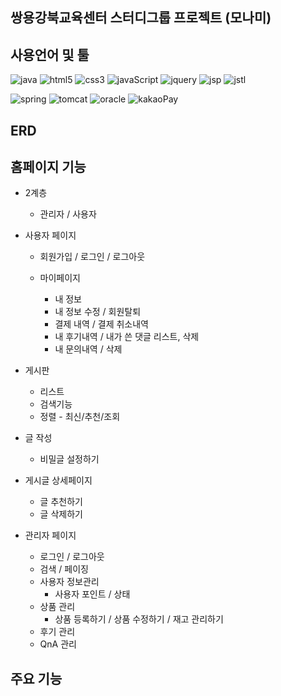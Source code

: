## 쌍용강북교육센터 스터디그룹 프로젝트 (모나미)

## 사용언어 및 툴

<p align="left">
  <img alt="java" src="https://img.shields.io/badge/Java-ED8B00?style=for-the-badge&logo=openjdk&logoColor=white"/>
  <img alt="html5" src="https://img.shields.io/badge/HTML5-E34F26?style=for-the-badge&logo=html5&logoColor=white"/>
  <img alt="css3" src="https://img.shields.io/badge/css3-1572B6?style=for-the-badge&logo=css3&logoColor=white" />
  <img alt="javaScript" src="https://img.shields.io/badge/Java%20Script-F7DF1E?style=for-the-badge&logo=JavaScript&logoColor=white"/>
  <img alt="jquery" src="https://img.shields.io/badge/jQuery-0769AD?style=for-the-badge&logo=jquery&logoColor=white"/>
  <img alt="jsp" src="https://img.shields.io/badge/jsp-000000?style=for-the-badge&logo=jsp&logoColor=white"/>
  <img alt="jstl" src="" />
</p>

<p align="left">
  <img alt="spring" src="https://img.shields.io/badge/Spring-6DB33F?style=for-the-badge&logo=spring&logoColor=white"/>
  <img alt="tomcat" src="https://img.shields.io/badge/apache%20tomcat-F8DC75?style=for-the-badge&logo=apachetomcat&logoColor=white"/>
  <img alt="oracle" src="https://img.shields.io/badge/Oracle-F80000?style=for-the-badge&logo=oracle&logoColor=black"/>
  <img alt="kakaoPay" src="https://img.shields.io/badge/kakaoPay-FFCD00?style=for-the-badge&logo=kakao&logoColor=black"/>
</p>
     
## ERD
<p align="center">

</p>

## 홈페이지 기능

* 2계층     
  * 관리자 / 사용자     

* 사용자 페이지
  * 회원가입 / 로그인 / 로그아웃    

  * 마이페이지
    * 내 정보
    * 내 정보 수정 / 회원탈퇴
    * 결제 내역 / 결제 취소내역    
    * 내 후기내역 / 내가 쓴 댓글 리스트, 삭제
    * 내 문의내역 / 삭제          

* 게시판
  * 리스트
  * 검색기능
  * 정렬 - 최신/추천/조회    

* 글 작성
  * 비밀글 설정하기
  
* 게시글 상세페이지 
  * 글 추천하기    
  * 글 삭제하기

* 관리자 페이지
  * 로그인 / 로그아웃
  * 검색 / 페이징
  * 사용자 정보관리
    * 사용자 포인트 / 상태 
  * 상품 관리
    * 상품 등록하기 / 상품 수정하기 / 재고 관리하기  
  * 후기 관리
  * QnA 관리


## 주요 기능 
